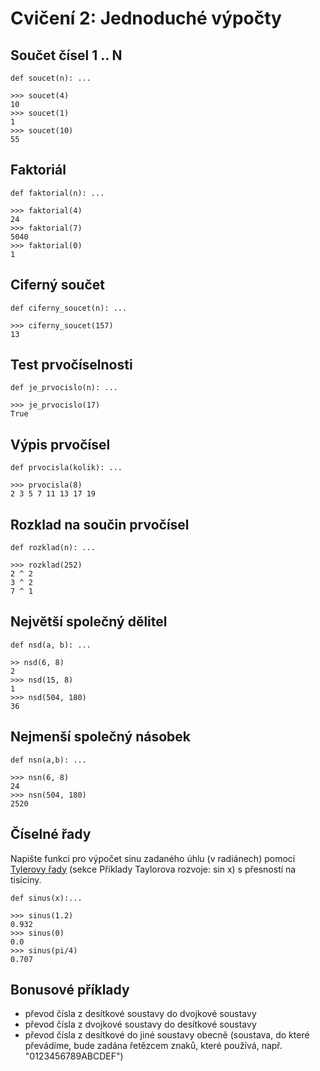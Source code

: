 # Cvičení 2: Jednoduché výpočty

## Součet čísel 1 .. N

    def soucet(n): ...

    >>> soucet(4)
    10
    >>> soucet(1)
    1
    >>> soucet(10)
    55


## Faktoriál

    def faktorial(n): ...

    >>> faktorial(4)
    24
    >>> faktorial(7)
    5040
    >>> faktorial(0)
    1

## Ciferný součet

    def ciferny_soucet(n): ...

    >>> ciferny_soucet(157)
    13

## Test prvočíselnosti

    def je_prvocislo(n): ...

    >>> je_prvocislo(17)
    True

## Výpis prvočísel

    def prvocisla(kolik): ...

    >>> prvocisla(8)
    2 3 5 7 11 13 17 19

## Rozklad na součin prvočísel

    def rozklad(n): ...

    >>> rozklad(252)
    2 ^ 2
    3 ^ 2
    7 ^ 1

## Největší společný dělitel

    def nsd(a, b): ...

    >> nsd(6, 8)
    2
    >>> nsd(15, 8)
    1
    >>> nsd(504, 180)
    36

## Nejmenší společný násobek

    def nsn(a,b): ...

    >>> nsn(6, 8)
    24
    >>> nsn(504, 180)
    2520

## Číselné řady

Napište funkci pro výpočet sinu zadaného úhlu (v radiánech) pomocí
[Tylerovy řady](http://cs.wikipedia.org/wiki/Taylorova_%C5%99ada)
(sekce Příklady Taylorova rozvoje: sin x) s přesností na tisíciny.

    def sinus(x):...

    >>> sinus(1.2)
    0.932
    >>> sinus(0)
    0.0
    >>> sinus(pi/4)
    0.707

## Bonusové příklady

* převod čísla z desítkové soustavy do dvojkové soustavy
* převod čísla z dvojkové soustavy do desítkové soustavy
* převod čísla z desítkové do jiné soustavy obecně (soustava, do které
  převádíme, bude zadána řetězcem znaků, které používá, např.
  "0123456789ABCDEF")

